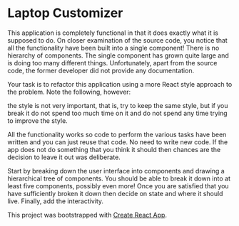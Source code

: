 # Laptop Customizer
This application is completely functional in that it does exactly what it is supposed to do. On closer examination of the source code, you notice that all the functionality have been built into a single component! There is no hierarchy of components. The single component has grown quite large and is doing too many different things. Unfortunately, apart from the source code, the former developer did not provide any documentation.

Your task is to refactor this application using a more React style approach to the problem. Note the following, however:

the style is not very important, that is, try to keep the same style, but if you break it do not spend too much time on it and do not spend any time trying to improve the style.

All the functionality works so code to perform the various tasks have been written and you can just reuse that code. No need to write new code. If the app does not do something that you think it should then chances are the decision to leave it out was deliberate.

Start by breaking down the user interface into components and drawing a hierarchical tree of components. You should be able to break it down into at least five components, possibly even more! Once you are satisfied that you have sufficiently broken it down then decide on state and where it should live. Finally, add the interactivity.

This project was bootstrapped with [Create React App](https://github.com/facebook/create-react-app).
